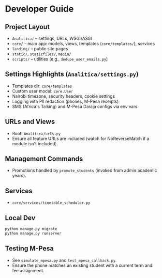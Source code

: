 # Developer Guide

## Project Layout
- `Analitica/` – settings, URLs, WSGI/ASGI
- `core/` – main app: models, views, templates (`core/templates/`), services
- `landing/` – public site pages
- `static/`, `staticfiles/`, `media/`
- `scripts/` – utilities (e.g., `dedupe_user_emails.py`)

## Settings Highlights (`Analitica/settings.py`)
- Templates dir: `core/templates`
- Custom user model: `core.User`
- Nairobi timezone, security headers, cookie settings
- Logging with PII redaction (phones, M-Pesa receipts)
- SMS (Africa's Talking) and M-Pesa Daraja configs via env vars

## URLs and Views
- Root: `Analitica/urls.py`
- Ensure all feature URLs are included (watch for NoReverseMatch if a module isn't included).

## Management Commands
- Promotions handled by `promote_students` (invoked from admin academic years).

## Services
- `core/services/timetable_scheduler.py`

## Local Dev
```bash
python manage.py migrate
python manage.py runserver
```

## Testing M-Pesa
- See `simulate_mpesa.py` and `test_mpesa_callback.py`.
- Ensure the phone matches an existing student with a current term and fee assignment.
